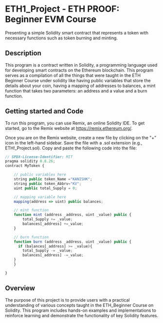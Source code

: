 # ETH1_Project - ETH PROOF: Beginner EVM Course
Presenting a simple Solidity smart contract that represents a token with necessary functions such as token burning and minting.



## Description
This program is a contract written in Solidity, a programming language used for developing smart contracts on the Ethereum blockchain. This program serves as a compilation of all the things that were taught in the ETH Beginner Course under solidity like having public variables that store the details about your coin, having a mapping of addresses to balances, a mint function that takes two parameters: an address and a value and a burn function.

## Getting started and Code
To run this program, you can use Remix, an online Solidity IDE. To get started, go to the Remix website at https://remix.ethereum.org/.

Once you are on the Remix website, create a new file by clicking on the "+" icon in the left-hand sidebar. Save the file with a .sol extension (e.g., ETH!_Project.sol). Copy and paste the following code into the file:

```javascript
// SPDX-License-Identifier: MIT
pragma solidity 0.8.26;
contract MyToken {

    // public variables here
    string public token_Name ="KANISHK";
    string public token_Abbrv="KV";
    uint public total_Supply = 0;

    // mapping variable here
    mapping(address => uint) public balances;

    // mint function
    function mint (address _address, uint _value) public {
        total_Supply += _value;
        balances[_address] +=_value;
    }

    // burn function
    function burn (address _address, uint _value) public {
      if (balances[_address] >= _value){
        total_Supply -= _value;
        balances[_address] -=_value;
    }
    }

}
```

## Overview
The purpose of this project is to provide users with a practical understanding of various concepts taught in the ETH_Beginner Course on Solidity. This program includes hands-on examples and implementations to reinforce learning and demonstrate the functionality of key Solidity features.
